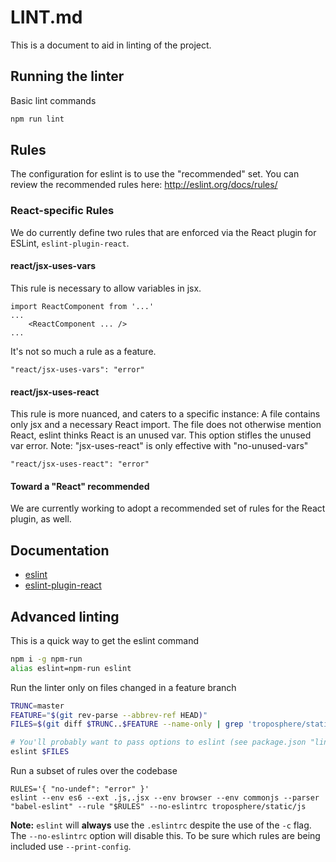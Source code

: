 LINT.md
=======

This is a document to aid in linting of the project.

## Running the linter

Basic lint commands
```bash
npm run lint
```

## Rules

The configuration for eslint is to use the "recommended" set. You can review the recommended rules here: http://eslint.org/docs/rules/

### React-specific Rules

We do currently define two rules that are enforced via the React plugin for ESLint, `eslint-plugin-react`.

#### react/jsx-uses-vars
This rule is necessary to allow variables in jsx.
```
import ReactComponent from '...'
...
    <ReactComponent ... />
...
```
It's not so much a rule as a feature.
```
"react/jsx-uses-vars": "error"
```

#### react/jsx-uses-react
This rule is more nuanced, and caters to a specific instance: A file contains
only jsx and a necessary React import. The file does not otherwise mention
React, eslint thinks React is an unused var. This option stifles the unused var
error. Note: "jsx-uses-react" is only effective with "no-unused-vars"
```
"react/jsx-uses-react": "error"
```

#### Toward a "React" recommended

We are currently working to adopt a recommended set of rules for the React plugin, as well.


## Documentation
- [eslint](http://eslint.org/docs/rules/)
- [eslint-plugin-react](https://github.com/yannickcr/eslint-plugin-react/tree/master/docs/rules)

## Advanced linting

This is a quick way to get the eslint command
```bash
npm i -g npm-run
alias eslint=npm-run eslint
```

Run the linter only on files changed in a feature branch
```bash
TRUNC=master
FEATURE="$(git rev-parse --abbrev-ref HEAD)"
FILES=$(git diff $TRUNC..$FEATURE --name-only | grep 'troposphere/static/js.*js$')

# You'll probably want to pass options to eslint (see package.json "lint")
eslint $FILES
```

Run a subset of rules over the codebase
```
RULES='{ "no-undef": "error" }'
eslint --env es6 --ext .js,.jsx --env browser --env commonjs --parser "babel-eslint" --rule "$RULES" --no-eslintrc troposphere/static/js
```

**Note:** `eslint` will **always** use the `.eslintrc` despite the use of the
`-c` flag.  The `--no-eslintrc` option will disable this. To be sure which
rules are being included use `--print-config`.
